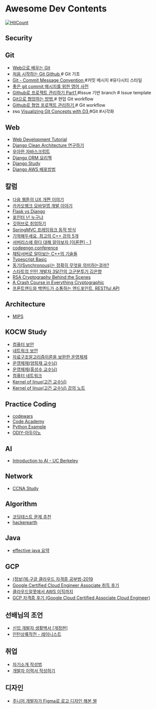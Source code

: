 
# Awesome Dev Contents 

[![HitCount](http://hits.dwyl.io/KoEonYack/Study-Url.svg)](http://hits.dwyl.io/KoEonYack/Study-Url)



## Security



## Git

+ <a href="https://learngitbranching.js.org/index.html?demo"> Web으로 배우는 Git </a>
+ <a href="https://github.com/ossdevforum/git-starter"> 처음 시작하는 Git Github </a> # Git 기초
+ <a href="htts://walbatrossw.github.io/git/2019/03/10/git-commit-message-convention.html"> Git - Commit Message Convention </a> #커밋 메시지 #유다시티 스타일
+ <a href="https://blog.ull.im/engineering/2019/03/10/logs-on-git.html">좋은 git commit 메시지를 위한 영어 사전</a>
+ <a href="https://cheese10yun.github.io/github-proejct/"> Github로 프로젝트 관리하기 Part1 </a> #Issue 기반 branch # Issue template
+ <a href="https://ryan-han.com/post/etc/gitflow/"> Git으로 협업하는 방법 </a> # 현업 Git workflow
+ <a href="https://velog.io/@hidaehyunlee/Github로-협업하기"> Github로 협업 프로젝트 관리하기 </a> # Git workflow
+ ᴇɴɢ <a href="https://learngitbranching.js.org/index.html?demo"> Visualizing Git Concepts with D3 </a> #Git #시각화


## Web
+ <a href="https://poiemaweb.com/"> Web Development Tutorial </a>
+ <a href="https://medium.com/@erish/python-django-clean-architecture-%EC%97%B0%EA%B5%AC%ED%95%98%EA%B8%B0-591d7a555059"> Django Clean Architecture 연구하기 </a>
+ <a href="https://speakerdeck.com/nigayo/uahan-jabaseukeuribteu-gaebal?slide=19"> 우아한 자바스크립트 </a>
+ <a href="https://django-orm-cookbook-ko.readthedocs.io/en/latest/"> Django ORM 요리책 </a>
+ <a href="https://book.coalastudy.com/python-django/"> Django Study </a>
+ <a href="https://nachwon.github.io/django-deploy-1-aws/"> Django AWS 배포방법 </a>



## 칼럼
+ <a href="https://brunch.co.kr/@kakao-it/279"> 다음 웹툰의 UX 개편 이야기 </a>
+ <a href="https://brunch.co.kr/@kakao-it/278"> 카카오뱅크 모바일앱 개발 이야기 </a>
+ <a href="https://www.youtube.com/watch?v=cX8n7pRA670"> Flask vs Django </a>
+ <a href="https://blog.naver.com/PostView.nhn?blogId=atelierjpro&logNo=221281440983&redirect=Dlog&widgetTypeCall=true"> 포인터 넌 누구냐 </a>
+ <a href="https://sujinlee.me/professional-github/"> 깃허브로 취업하기</a>
+ <a href="https://tinkerbellbass.tistory.com/40?fbclid=IwAR3IDuO8JIHQZ58CgJ0_aFbcEwCyrCUhYXSnaEBhhmAbxocY1OwY66uwM-Y">SpringMVC 프레임워크 동작 방식</a>
+ <a href="http://www.bloter.net/archives/271078"> 기억해두세요, 최고의 C++ 강의 5개 </a>
+ <a href="https://www.slideshare.net/ssuser67b08e/1-105671213"> 서버리스에 람다 대해 알아보자 [이론편] - 1 </a>
+ <a href="https://github.com/codeengn/codeengn_conference"> codeengn conference </a>
+ <a href="https://docs.google.com/presentation/d/1D6Y7wjZiyeHpFXnF70MQygiCwgxM0TBeCSd70rOeGmo/edit?fbclid=IwAR1tJZXqns4u33FspHIIWx8AMTdliDNMeP-ewHxahidyWgbsBjhiA77WMbY#slide=id.p"> 채팅서버로 알아보는 C++의 기술들 </a>
+ <a href="https://www.youtube.com/playlist?list=PLqq-6Pq4lTTanfgsbnFzfWUhhAz3tIezU"> Typescript Basic </a>
+ <a href="https://evan-moon.github.io/2019/09/19/sync-async-blocking-non-blocking/index.html"> 동기(Synchronous)는 정확히 무엇을 의미하는걸까? </a>
+ <a href="https://www.slideshare.net/EunhyangKim2/3-83645788"> 스타트업 인턴 개발자 3달간의 고군분투기 김은향 </a>
+ <a href="https://medium.com/dataseries/rsa-cryptography-behind-the-scenes-fee1e1389f7f"> RSA Cryptography Behind the Scenes </a>
+ <a href="https://medium.com/dataseries/a-crash-course-in-everything-cryptographic-50daa0fda482"> A Crash Course in Everything Cryptographic </a>
+ <a href="https://evan-moon.github.io/2020/04/07/about-restful-api/"> 프론트엔드와 백엔드가 소통하는 엔드포인트, RESTful API </a>


## Architecture
+ <a href="https://www.crocus.co.kr/category/Programing%20Etc./Assembly"> MIPS </a>


## KOCW Study
+ <a href="http://www.kocw.net/home/search/kemView.do?kemId=978322"> 컴퓨터 보안 </a>
+ <a href="http://www.kocw.net/home/search/kemView.do?kemId=333915"> 네트워크 보안 </a>
+ <a href="http://www.kocw.net/home/search/kemView.do?kemId=1127838&ar=relateCourse"> 자료구조알고리즘이론을 보완한 운영체제 </a>
+ <a href="http://www.kocw.net/home/search/kemView.do?kemId=978503"> 운영체제(양희재 교수님) </a>
+ <a href="http://snui.snu.ac.kr/ocw/index.php?mode=view&id=623#class_room-tab"> 운영체제(홍성수 교수님) </a>
+ <a href="http://www.kocw.net/home/search/kemView.do?kemId=1169634"> 컴퓨터 네트워크 </a>
+ <a href="https://olc.kr/course/course_online_view.jsp?id=35&s_keyword=kernel&x=0&y=0"> Kernel of linux(고건 교수님) </a>
+ <a href="https://books-and-cows.gitbook.io/-linux-kernel-lecture-note/1"> Kernel of linux(고건 교수님) 강의 노트 </a>



## Practice Coding
+ <a href="https://www.codewars.com/users/sign_in"> codewars </a>
+ <a href="https://www.codecademy.com/ko/catalog/subject/all"> Code Academy </a>
+ <a href="http://code.activestate.com/recipes/langs/python/?query_start=1 "> Python Example </a>
+ <a href="http://opensource.kofac.re.kr/edu/detail_view.do?aIdx=50 ">ODIY-아두이노 </a>



## AI
+ <a href="https://inst.eecs.berkeley.edu/~cs188/fa18/">Introduction to AI - UC Berkeley </a>



## Network
+ <a href="https://www.9tut.com/"> CCNA Study </a>



## Algorithm
+ <a href="https://www.notion.so/580c3a42f21b49b497b7089f539a9f78"> 코딩테스트 문제 추천 </a>
+ <a href="https://www.hackerearth.com/practice/">hackerearth</a>



## Java
+ <a href="https://doublesprogramming.tistory.com/243?category=736878"> effective java 요약 </a>


## GCP 
+ <a href="https://brunch.co.kr/@topasvga/728"> (정보)16.구글 클라우드 자격증 공부법-2019 </a>
+ <a href="https://coffeewhale.com/certificate/gcp/2019/07/07/gcp-cea/"> Google Certified Cloud Engineer Associate 취득 후기 </a>
+ <a href="https://reoim.tistory.com/entry/%ED%81%B4%EC%95%8C%EB%AA%BB%EC%97%90%EC%84%9C-AWS-%EC%9D%B4%EC%A7%81%EA%B9%8C%EC%A7%80"> 클라우드알못에서 AWS 이직까지 </a>
+ <a href="https://reoim.tistory.com/entry/Google-Cloud-Certified-Associate-Cloud-Engineer-%ED%9B%84%EA%B8%B0?category=830179"> GCP 자격증 후기 (Google Cloud Certified Associate Cloud Engineer) </a>



## 선배님의 조언
- [신입 개발자 생활백서 [개정판]](https://www.slideshare.net/jayjin0427/ss-71896768)
- [인턴상륙작전 - 레이니스트](https://speakerdeck.com/soyoung210/inteonsangryugjagjeon?slide=2)



## 취업
+ <a href="https://hl1itj.tistory.com/90"> 자기소개 작성법 </a>
+ <a href="https://brunch.co.kr/@hee072794/132?fbclid=IwAR2j9vzf6DTS4IMYV3baYZhrLV51UZoDgl2cRcJjN_xaXsVbs_XIIt9fQ34"> 개발자 이력서 작성하기 </a>


## 디자인 
+ <a href="https://wormwlrm.github.io/2020/12/27/Refatoring-Logo-with-Figma.html?fbclid=IwAR2pJYV1M1roO5N6QogL8vkzHhAk4Bfxeoxs40qqjxKUjDqCLD18eDKtkRk"> 주니어 개발자가 Figma로 로고 디자인 해본 썰 </a>

